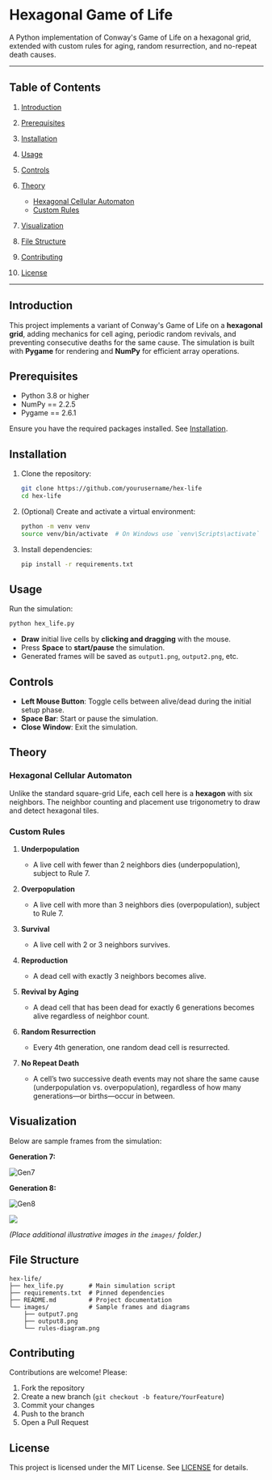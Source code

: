 # Hexagonal Game of Life

A Python implementation of Conway's Game of Life on a hexagonal grid, extended with custom rules for aging, random resurrection, and no-repeat death causes.

---

## Table of Contents

1. [Introduction](#introduction)
2. [Prerequisites](#prerequisites)
3. [Installation](#installation)
4. [Usage](#usage)
5. [Controls](#controls)
6. [Theory](#theory)

   * [Hexagonal Cellular Automaton](#hexagonal-cellular-automaton)
   * [Custom Rules](#custom-rules)
7. [Visualization](#visualization)
8. [File Structure](#file-structure)
9. [Contributing](#contributing)
10. [License](#license)

---

## Introduction

This project implements a variant of Conway's Game of Life on a **hexagonal grid**, adding mechanics for cell aging, periodic random revivals, and preventing consecutive deaths for the same cause. The simulation is built with **Pygame** for rendering and **NumPy** for efficient array operations.

## Prerequisites

* Python 3.8 or higher
* NumPy == 2.2.5
* Pygame == 2.6.1

Ensure you have the required packages installed. See [Installation](#installation).

## Installation

1. Clone the repository:

   ```bash
   git clone https://github.com/yourusername/hex-life
   cd hex-life
   ```

2. (Optional) Create and activate a virtual environment:

   ```bash
   python -m venv venv
   source venv/bin/activate  # On Windows use `venv\Scripts\activate`
   ```

3. Install dependencies:

   ```bash
   pip install -r requirements.txt
   ```

## Usage

Run the simulation:

```bash
python hex_life.py
```

* **Draw** initial live cells by **clicking and dragging** with the mouse.
* Press **Space** to **start/pause** the simulation.
* Generated frames will be saved as `output1.png`, `output2.png`, etc.

## Controls

* **Left Mouse Button**: Toggle cells between alive/dead during the initial setup phase.
* **Space Bar**: Start or pause the simulation.
* **Close Window**: Exit the simulation.

## Theory

### Hexagonal Cellular Automaton

Unlike the standard square-grid Life, each cell here is a **hexagon** with six neighbors. The neighbor counting and placement use trigonometry to draw and detect hexagonal tiles.

### Custom Rules

1. **Underpopulation**

   * A live cell with fewer than 2 neighbors dies (underpopulation), subject to Rule 7.

2. **Overpopulation**

   * A live cell with more than 3 neighbors dies (overpopulation), subject to Rule 7.

3. **Survival**

   * A live cell with 2 or 3 neighbors survives.

4. **Reproduction**

   * A dead cell with exactly 3 neighbors becomes alive.

5. **Revival by Aging**

   * A dead cell that has been dead for exactly 6 generations becomes alive regardless of neighbor count.

6. **Random Resurrection**

   * Every 4th generation, one random dead cell is resurrected.

7. **No Repeat Death**

   * A cell’s two successive death events may not share the same cause (underpopulation vs. overpopulation), regardless of how many generations—or births—occur in between.

## Visualization

Below are sample frames from the simulation:

**Generation 7:**

![Gen7](images/output7.png)

**Generation 8:**

![Gen8](images/output8.png)

![](/images/rules-diagram.png)

*(Place additional illustrative images in the `images/` folder.)*

## File Structure

```
hex-life/
├── hex_life.py       # Main simulation script
├── requirements.txt  # Pinned dependencies
├── README.md         # Project documentation
└── images/           # Sample frames and diagrams
    ├── output7.png
    ├── output8.png
    └── rules-diagram.png
```

## Contributing

Contributions are welcome! Please:

1. Fork the repository
2. Create a new branch (`git checkout -b feature/YourFeature`)
3. Commit your changes
4. Push to the branch
5. Open a Pull Request

## License

This project is licensed under the MIT License. See [LICENSE](LICENSE) for details.

